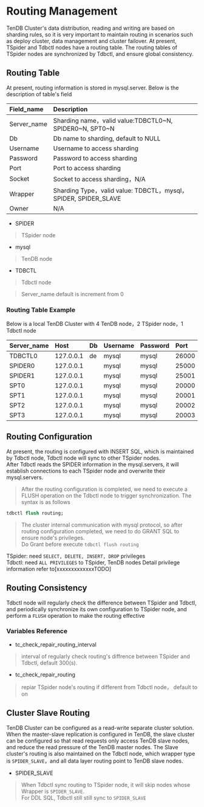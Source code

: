 # Routing Management
TenDB Cluster's data distribution, reading and writing are based on sharding rules, so it is very important to
maintain routing in scenarios such as deploy cluster, data management and cluster failover.
At present, TSpider and Tdbctl nodes have a routing table. The routing tables of TSpider nodes are synchronized by Tdbctl,
and ensure global consistency. 

## Routing Table 
At present, routing information is stored in mysql.server.
Below is the description of table's field


| Field_name |Description
| :--- | :----|
|Server_name|Sharding name，valid value:TDBCTL0\~N, SPIDER0\~N, SPT0\~N|
|Db|Db name to sharding, default to NULL
|Username|Username to access sharding
|Password|Password to access sharding
|Port|Port to access sharding
|Socket|Socket to access sharding，N/A
|Wrapper|Sharding Type，valid value: TDBCTL，mysql，SPIDER, SPIDER_SLAVE
|Owner|N/A

- SPIDER  
>TSpider node
- mysql  
>TenDB node
- TDBCTL  
>Tdbctl node

> Server_name default is increment from 0 

### Routing Table Example
Below is a local TenDB Cluster with 4 TenDB node，2 TSpider node，1 Tdbctl node 

|Server_name|Host|Db|Username|Password|Port|Socket|Wrapper|
| :--- | :----|:--- | :----|:--- | :----|:--- | :---|
|TDBCTL0|127.0.0.1|de|mysql|mysql|26000||TDBCTL|
|SPIDER0|127.0.0.1||mysql|mysql|25000||SPIDER|
|SPIDER1|127.0.0.1||mysql|mysql|25001||SPIDER|
|SPT0|127.0.0.1||mysql|mysql|20000||mysql|
|SPT1|127.0.0.1||mysql|mysql|20001||mysql|
|SPT2|127.0.0.1||mysql|mysql|20002||mysql|
|SPT3|127.0.0.1||mysql|mysql|20003||mysql|


## Routing Configuration
At present, the routing is configured with INSERT SQL, which is maintained by Tdbctl node, Tdbctl node will sync to other TSpider nodes.  
After Tdbctl reads the SPIDER information in the mysql.servers, it will establish connections to each TSpider node and overwrite their mysql.servers.
>After the routing configuration is completed, we need to execute a FLUSH operation on the Tdbctl node to trigger synchronization. The syntax is as follows
```sql
tdbctl flush routing;
```

>The cluster internal communication with mysql protocol, so after routing configuration completed, we need to do GRANT SQL to ensure node's privileges.  
Do Grant before execute `tdbctl flush routing`  

TSpider: need `SELECT, DELETE, INSERT, DROP` privileges  
Tdbctl: need `ALL PRIVILEGES` to TSpider, TenDB nodes
Detail privilege information refer to[xxxxxxxxxxxxxTODO]

## Routing Consistency
Tdbctl node will regularly check the difference between TSpider and Tdbctl, and periodically synchronize its own configuration to TSpider node, and perform a `FLUSH` operation to make the routing effective
### Variables Reference 
- tc_check_repair_routing_interval
> interval of regularly check routing's diffrence between TSpider and Tdbctl, default 300(s). 
- tc_check_repair_routing
> repiar TSpider node's routing if different from Tdbctl node， default to on


## Cluster Slave Routing
TenDB Cluster can be configured as a read-write separate cluster solution.   
When the master-slave replication is configured in TenDB, the slave cluster can be configured so that read requests only access TenDB slave nodes, and reduce the read pressure of the TenDB master nodes.
The Slave cluster's routing is also maintained on the Tdbctl node, which wrapper type is `SPIDER_SLAVE`，and all data layer routing point to TenDB slave nodes.
- SPIDER_SLAVE
>When Tdbctl sync routing to TSpider node, it will skip nodes whose Wrapper is `SPIDER_SLAVE`.  
For DDL SQL, Tdbctl still still sync to `SPIDER_SLAVE`
